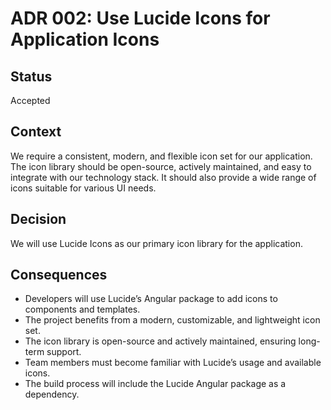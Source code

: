 # ADR 002: Use Lucide Icons for Application Icons

## Status

Accepted

## Context

We require a consistent, modern, and flexible icon set for our application. The icon library should be open-source, actively maintained, and easy to integrate with our technology stack. It should also provide a wide range of icons suitable for various UI needs.

## Decision

We will use Lucide Icons as our primary icon library for the application.

## Consequences

- Developers will use Lucide’s Angular package to add icons to components and templates.
- The project benefits from a modern, customizable, and lightweight icon set.
- The icon library is open-source and actively maintained, ensuring long-term support.
- Team members must become familiar with Lucide’s usage and available icons.
- The build process will include the Lucide Angular package as a dependency.
